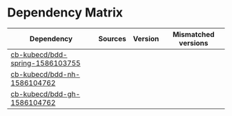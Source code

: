 # Dependency Matrix

Dependency | Sources | Version | Mismatched versions
---------- | ------- | ------- | -------------------
[cb-kubecd/bdd-spring-1586103755](https://github.com/cb-kubecd/bdd-spring-1586103755.git) |  | []() | 
[cb-kubecd/bdd-nh-1586104762](https://github.com/cb-kubecd/bdd-nh-1586104762.git) |  | []() | 
[cb-kubecd/bdd-gh-1586104762](https://github.com/cb-kubecd/bdd-gh-1586104762.git) |  | []() | 
